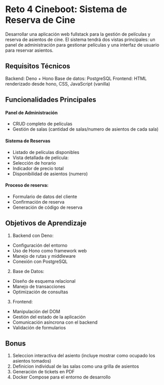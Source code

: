 # Reto 4 Cineboot: Sistema de Reserva de Cine

Desarrollar una aplicación web fullstack para la gestión de películas y reserva
de asientos de cine. El sistema tendrá dos vistas principales: un panel de
administración para gestionar películas y una interfaz de usuario para reservar
asientos.

## Requisitos Técnicos

Backend: Deno + Hono Base de datos: PostgreSQL Frontend: HTML renderizado desde
hono, CSS, JavaScript (vanilla)

## Funcionalidades Principales

#### Panel de Administración

- CRUD completo de películas
- Gestión de salas (cantidad de salas/numero de asientos de cada sala)

#### Sistema de Reservas

- Listado de películas disponibles
- Vista detallada de película:
- Selección de horario
- Indicador de precio total
- Disponibilidad de asientos (numero)

#### Proceso de reserva:

- Formulario de datos del cliente
- Confirmación de reserva
- Generación de código de reserva

## Objetivos de Aprendizaje

1. Backend con Deno:

- Configuración del entorno
- Uso de Hono como framework web
- Manejo de rutas y middleware
- Conexión con PostgreSQL

2. Base de Datos:

- Diseño de esquema relacional
- Manejo de transacciones
- Optimización de consultas

3. Frontend:

- Manipulación del DOM
- Gestión del estado de la aplicación
- Comunicación asíncrona con el backend
- Validación de formularios

## Bonus

1. Seleccion interactiva del asiento (incluye mostrar como ocupado los asientos
   tomados)
2. Definicion individual de las salas como una grilla de asientos
3. Generación de tickets en PDF
4. Docker Compose para el entorno de desarrollo
